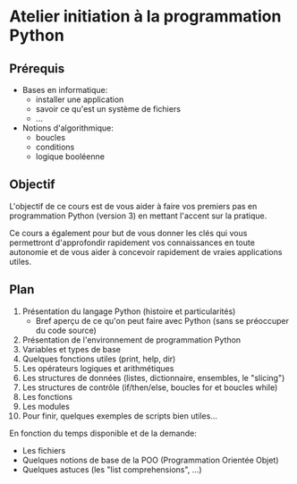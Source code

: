 # Atelier initiation à la programmation Python

## Prérequis

- Bases en informatique:
    - installer une application
    - savoir ce qu'est un système de fichiers
    - ...
- Notions d'algorithmique:
    - boucles
    - conditions
    - logique booléenne

## Objectif

L'objectif de ce cours est de vous aider à faire vos premiers pas en
programmation Python (version 3) en mettant l'accent sur la pratique.

Ce cours a également pour but de vous donner les clés qui vous permettront
d'approfondir rapidement vos connaissances en toute autonomie et de vous aider
à concevoir rapidement de vraies applications utiles.

## Plan

1. Présentation du langage Python (histoire et particularités)
    - Bref aperçu de ce qu'on peut faire avec Python (sans se préoccuper du code source)
2. Présentation de l'environnement de programmation Python
3. Variables et types de base
4. Quelques fonctions utiles (print, help, dir)
5. Les opérateurs logiques et arithmétiques
6. Les structures de données (listes, dictionnaire, ensembles, le "slicing")
7. Les structures de contrôle (if/then/else, boucles for et boucles while)
8. Les fonctions
9. Les modules
10. Pour finir, quelques exemples de scripts bien utiles...

En fonction du temps disponible et de la demande:

- Les fichiers
- Quelques notions de base de la POO (Programmation Orientée Objet)
- Quelques astuces (les "list comprehensions", ...) 

